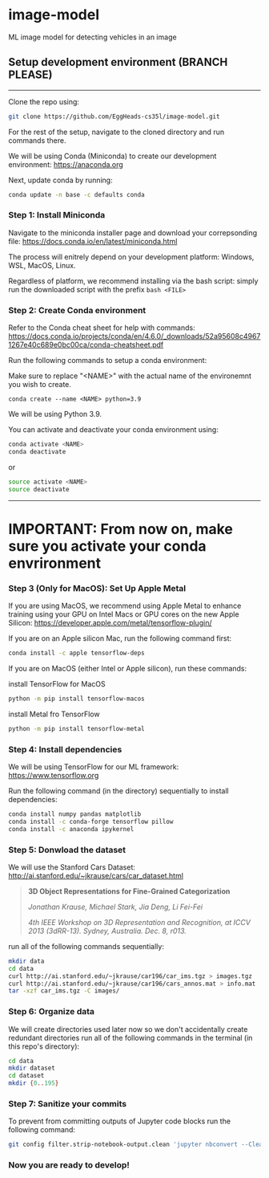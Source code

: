 # image-model
ML image model for detecting vehicles in an image
## Setup development environment (BRANCH PLEASE)
---
Clone the repo using:
```sh
git clone https://github.com/EggHeads-cs35l/image-model.git
```
For the rest of the setup, navigate to the cloned directory and run commands there.

We will be using Conda (Miniconda) to create our development environment: https://anaconda.org

Next, update conda by running:
```sh
conda update -n base -c defaults conda
```

### Step 1: Install Miniconda
Navigate to the miniconda installer page and download your correpsonding file: https://docs.conda.io/en/latest/miniconda.html

The process will enitrely depend on your development platform: Windows, WSL, MacOS, Linux.

Regardless of platform, we recommend installing via the bash script: simply run the downloaded script with the prefix `bash <FILE>`

### Step 2: Create Conda environment
Refer to the Conda cheat sheet for help with commands: https://docs.conda.io/projects/conda/en/4.6.0/_downloads/52a95608c49671267e40c689e0bc00ca/conda-cheatsheet.pdf

Run the following commands to setup a conda environment:

Make sure to replace "\<NAME\>" with the actual name of the environemnt you wish to create.
```bah
conda create --name <NAME> python=3.9
```
We will be using Python 3.9.

You can activate and deactivate your conda environment using:
```bash
conda activate <NAME>
conda deactivate
```
or
```bash
source activate <NAME>
source deactivate
```
---
# **IMPORTANT: From now on, make sure you activate your conda envrironment**

### Step 3 (Only for MacOS): Set Up Apple Metal

If you are using MacOS, we recommend using Apple Metal to enhance training using your GPU on Intel Macs or GPU cores on the new Apple Silicon: https://developer.apple.com/metal/tensorflow-plugin/

If you are on an Apple silicon Mac, run the following command first:
```sh
conda install -c apple tensorflow-deps
```

If you are on MacOS (either Intel or Apple silicon), run these commands:

install TensorFlow for MacOS
```sh
python -m pip install tensorflow-macos
```
install Metal fro TensorFlow
```sh
python -m pip install tensorflow-metal
```

### Step 4: Install dependencies
We will be using TensorFlow for our ML framework: https://www.tensorflow.org

Run the following command (in the directory) sequentially to install dependencies:
```sh
conda install numpy pandas matplotlib
conda install -c conda-forge tensorflow pillow
conda install -c anaconda ipykernel
```

### Step 5: Donwload the dataset
We will use the Stanford Cars Dataset: http://ai.stanford.edu/~jkrause/cars/car_dataset.html
>**3D Object Representations for Fine-Grained Categorization**
>
>*Jonathan Krause, Michael Stark, Jia Deng, Li Fei-Fei*
>
>*4th IEEE Workshop on 3D Representation and Recognition, at ICCV 2013 (3dRR-13). Sydney, Australia. Dec. 8, r013.*

run all of the following commands sequentially:
```sh
mkdir data
cd data
curl http://ai.stanford.edu/~jkrause/car196/car_ims.tgz > images.tgz
curl http://ai.stanford.edu/~jkrause/car196/cars_annos.mat > info.mat
tar -xzf car_ims.tgz -C images/
```

### Step 6: Organize data
We will create directories used later now so we don't accidentally create redundant directories
run all of the following commands in the terminal (in this repo's directory):
```sh
cd data
mkdir dataset
cd dataset
mkdir {0..195}
```

### Step 7: Sanitize your commits
To prevent from committing outputs of Jupyter code blocks run the following command:
```sh
git config filter.strip-notebook-output.clean 'jupyter nbconvert --ClearOutputPreprocessor.enabled=True --to=notebook --stdin --stdout --log-level=ERROR'
```

### Now you are ready to develop!
